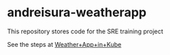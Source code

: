 # andreisura-weatherapp

This repository stores code for the SRE training project


See the steps at [Weather+App+in+Kube](https://sharpspring.atlassian.net/wiki/spaces/SK/pages/597131486/Weather+App+in+Kube)
